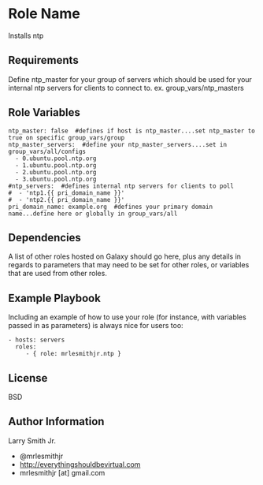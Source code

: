 Role Name
=========

Installs ntp

Requirements
------------

Define ntp_master for your group of servers which should be used for your internal ntp servers for clients to connect to.
ex. group_vars/ntp_masters

Role Variables
--------------

````
ntp_master: false  #defines if host is ntp_master....set ntp_master to true on specific group_vars/group
ntp_master_servers:  #define your ntp_master_servers....set in group_vars/all/configs
  - 0.ubuntu.pool.ntp.org
  - 1.ubuntu.pool.ntp.org
  - 2.ubuntu.pool.ntp.org
  - 3.ubuntu.pool.ntp.org
#ntp_servers:  #defines internal ntp servers for clients to poll
#  - 'ntp1.{{ pri_domain_name }}'
#  - 'ntp2.{{ pri_domain_name }}'
pri_domain_name: example.org  #defines your primary domain name...define here or globally in group_vars/all
````

Dependencies
------------

A list of other roles hosted on Galaxy should go here, plus any details in regards to parameters that may need to be set for other roles, or variables that are used from other roles.

Example Playbook
----------------

Including an example of how to use your role (for instance, with variables passed in as parameters) is always nice for users too:

    - hosts: servers
      roles:
         - { role: mrlesmithjr.ntp }

License
-------

BSD

Author Information
------------------

Larry Smith Jr.
- @mrlesmithjr
- http://everythingshouldbevirtual.com
- mrlesmithjr [at] gmail.com
